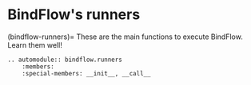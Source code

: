 # BindFlow's runners

(bindflow-runners)=
These are the main functions to execute BindFlow. Learn them well!

```{eval-rst}
.. automodule:: bindflow.runners
    :members:
    :special-members: __init__, __call__
```
